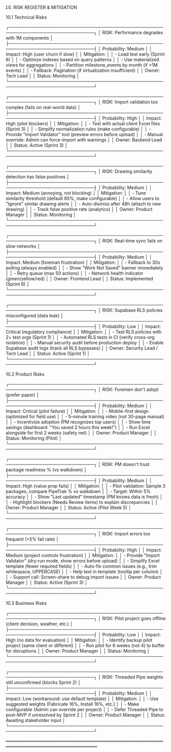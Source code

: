 10. RISK REGISTER & MITIGATION

10.1 Technical Risks

┌─────────────────────────────────────────────────────────────────────────────┐
│ RISK: Performance degrades with 1M components                               │
├─────────────────────────────────────────────────────────────────────────────┤
│ Probability: Medium                                                          │
│ Impact: High (user churn if slow)                                           │
│ Mitigation:                                                                  │
│ - Load test early (Sprint 6)                                                │
│ - Optimize indexes based on query patterns                                  │
│ - Use materialized views for aggregations                                   │
│ - Partition milestone_events by month (if >1M events)                       │
│ - Fallback: Pagination (if virtualization insufficient)                     │
│ Owner: Tech Lead                                                             │
│ Status: Monitoring                                                           │
└─────────────────────────────────────────────────────────────────────────────┘

┌─────────────────────────────────────────────────────────────────────────────┐
│ RISK: Import validation too complex (fails on real-world data)              │
├─────────────────────────────────────────────────────────────────────────────┤
│ Probability: High                                                            │
│ Impact: High (pilot blockers)                                               │
│ Mitigation:                                                                  │
│ - Test with actual client Excel files (Sprint 3)                            │
│ - Simplify normalization rules (make configurable)                          │
│ - Provide "Import Validator" tool (preview errors before upload)            │
│ - Manual override: Admin can force-import with warnings                     │
│ Owner: Backend Lead                                                          │
│ Status: Active (Sprint 3)                                                    │
└─────────────────────────────────────────────────────────────────────────────┘

┌─────────────────────────────────────────────────────────────────────────────┐
│ RISK: Drawing similarity detection has false positives                      │
├─────────────────────────────────────────────────────────────────────────────┤
│ Probability: Medium                                                          │
│ Impact: Medium (annoying, not blocking)                                     │
│ Mitigation:                                                                  │
│ - Tune similarity threshold (default 85%, make configurable)                │
│ - Allow users to "Ignore" similar drawing alerts                            │
│ - Auto-dismiss after 48h (attach to new drawing)                            │
│ - Track false positive rate (analytics)                                     │
│ Owner: Product Manager                                                       │
│ Status: Monitoring                                                           │
└─────────────────────────────────────────────────────────────────────────────┘

┌─────────────────────────────────────────────────────────────────────────────┐
│ RISK: Real-time sync fails on slow networks                                 │
├─────────────────────────────────────────────────────────────────────────────┤
│ Probability: Medium                                                          │
│ Impact: Medium (foreman frustration)                                        │
│ Mitigation:                                                                  │
│ - Fallback to 30s polling (always enabled)                                  │
│ - Show "Work Not Saved" banner immediately                                  │
│ - Retry queue (max 50 actions)                                              │
│ - Network health indicator (green/yellow/red)                               │
│ Owner: Frontend Lead                                                         │
│ Status: Implemented (Sprint 6)                                               │
└─────────────────────────────────────────────────────────────────────────────┘

┌─────────────────────────────────────────────────────────────────────────────┐
│ RISK: Supabase RLS policies misconfigured (data leak)                       │
├─────────────────────────────────────────────────────────────────────────────┤
│ Probability: Low                                                             │
│ Impact: Critical (regulatory compliance)                                     │
│ Mitigation:                                                                  │
│ - Test RLS policies with 2+ test orgs (Sprint 1)                            │
│ - Automated RLS tests in CI (verify cross-org isolation)                    │
│ - Manual security audit before production deploy                            │
│ - Enable Supabase audit logs (track all RLS bypasses)                       │
│ Owner: Security Lead / Tech Lead                                             │
│ Status: Active (Sprint 1)                                                    │
└─────────────────────────────────────────────────────────────────────────────┘

10.2 Product Risks

┌─────────────────────────────────────────────────────────────────────────────┐
│ RISK: Foremen don't adopt (prefer paper)                                    │
├─────────────────────────────────────────────────────────────────────────────┤
│ Probability: Medium                                                          │
│ Impact: Critical (pilot failure)                                             │
│ Mitigation:                                                                  │
│ - Mobile-first design (optimized for field use)                             │
│ - 5-minute training video (not 30-page manual)                              │
│ - Incentivize adoption (PM recognizes top users)                            │
│ - Show time savings (dashboard: "You saved 2 hours this week!")             │
│ - Run Excel alongside for first 2 weeks (safety net)                        │
│ Owner: Product Manager                                                       │
│ Status: Monitoring (Pilot)                                                   │
└─────────────────────────────────────────────────────────────────────────────┘

┌─────────────────────────────────────────────────────────────────────────────┐
│ RISK: PM doesn't trust package readiness % (vs walkdown)                    │
├─────────────────────────────────────────────────────────────────────────────┤
│ Probability: Medium                                                          │
│ Impact: High (value prop fails)                                             │
│ Mitigation:                                                                  │
│ - Pilot validation: Sample 3 packages, compare PipeTrak % vs walkdown       │
│ - Target: Within 5% accuracy                                                │
│ - Show "Last updated" timestamp (PM knows data is fresh)                    │
│ - Highlight blockers (Needs Review items) to explain discrepancies          │
│ Owner: Product Manager                                                       │
│ Status: Active (Pilot Week 5)                                                │
└─────────────────────────────────────────────────────────────────────────────┘

┌─────────────────────────────────────────────────────────────────────────────┐
│ RISK: Import errors too frequent (>5% fail rate)                            │
├─────────────────────────────────────────────────────────────────────────────┤
│ Probability: High                                                            │
│ Impact: Medium (project controls frustration)                               │
│ Mitigation:                                                                  │
│ - Provide "Import Validator" (dry-run mode, show errors before upload)      │
│ - Simplify Excel template (fewer required fields)                           │
│ - Auto-fix common issues (e.g., trim whitespace, UPPERCASE)                 │
│ - Help text in template (tooltip per column)                                │
│ - Support call: Screen-share to debug import issues                         │
│ Owner: Product Manager                                                       │
│ Status: Active (Sprint 3)                                                    │
└─────────────────────────────────────────────────────────────────────────────┘

10.3 Business Risks

┌─────────────────────────────────────────────────────────────────────────────┐
│ RISK: Pilot project goes offline (client decision, weather, etc.)           │
├─────────────────────────────────────────────────────────────────────────────┤
│ Probability: Low                                                             │
│ Impact: High (no data for evaluation)                                       │
│ Mitigation:                                                                  │
│ - Identify backup pilot project (same client or different)                  │
│ - Run pilot for 6 weeks (not 4) to buffer for disruptions                   │
│ Owner: Product Manager                                                       │
│ Status: Monitoring                                                           │
└─────────────────────────────────────────────────────────────────────────────┘

┌─────────────────────────────────────────────────────────────────────────────┐
│ RISK: Threaded Pipe weights still unconfirmed (blocks Sprint 2)             │
├─────────────────────────────────────────────────────────────────────────────┤
│ Probability: Medium                                                          │
│ Impact: Low (workaround: use default template)                              │
│ Mitigation:                                                                  │
│ - Use suggested weights (Fabricate 16%, Install 16%, etc.)                  │
│ - Make configurable (Admin can override per project)                        │
│ - Defer Threaded Pipe to post-MVP if unresolved by Sprint 2                 │
│ Owner: Product Manager                                                       │
│ Status: Awaiting stakeholder input                                           │
└─────────────────────────────────────────────────────────────────────────────┘

═══════════════════════════════════════════════════════════════════════════════
